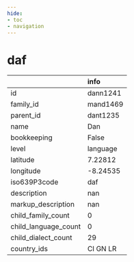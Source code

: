```yaml
---
hide:
- toc
- navigation
---
```

# daf
|                      | info     |
|:---------------------|:---------|
| id                   | dann1241 |
| family_id            | mand1469 |
| parent_id            | dant1235 |
| name                 | Dan      |
| bookkeeping          | False    |
| level                | language |
| latitude             | 7.22812  |
| longitude            | -8.24535 |
| iso639P3code         | daf      |
| description          | nan      |
| markup_description   | nan      |
| child_family_count   | 0        |
| child_language_count | 0        |
| child_dialect_count  | 29       |
| country_ids          | CI GN LR |